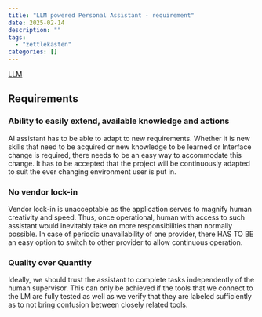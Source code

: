 ```yaml
---
title: "LLM powered Personal Assistant - requirement"
date: 2025-02-14
description: ""
tags: 
  - "zettlekasten"
categories: []
---
```


[LLM](zettelkasten/LLM.md)


## Requirements 

### Ability to easily extend, available knowledge and actions

AI assistant has to be able to adapt to new requirements. Whether it is new
skills that need to be acquired or new knowledge to be learned or Interface
change is required, there needs to be an easy way to accommodate this change. It
has to be accepted that the project will be continuously adapted to suit the
ever changing environment user is put in.

### No vendor lock-in

Vendor lock-in is unacceptable as the application serves to magnify human
creativity and speed. Thus, once operational, human with access to such
assistant would inevitably take on more responsibilities than normally possible.
In case of periodic unavailability of one provider, there HAS TO BE an easy
option to switch to other provider to allow continuous operation.

### Quality over Quantity

Ideally, we should trust the assistant to complete tasks independently of the 
human supervisor.
This can only be achieved if the tools that we connect to the LM are fully
tested as well as we verify that they are labeled sufficiently as to not bring
confusion between closely related tools.